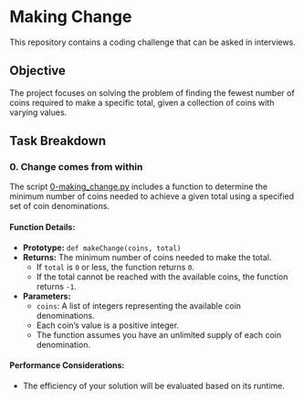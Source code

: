 

# Making Change

This repository contains a coding challenge that can be asked in interviews.

## Objective

The project focuses on solving the problem of finding the fewest number of coins required to make a specific total, given a collection of coins with varying values.

## Task Breakdown

### 0. **Change comes from within**

The script [0-making_change.py](0-making_change.py) includes a function to determine the minimum number of coins needed to achieve a given total using a specified set of coin denominations.

#### Function Details:
- **Prototype:** `def makeChange(coins, total)`
- **Returns:** The minimum number of coins needed to make the total.
  - If `total` is `0` or less, the function returns `0`.
  - If the total cannot be reached with the available coins, the function returns `-1`.
- **Parameters:**
  - `coins`: A list of integers representing the available coin denominations.
  - Each coin’s value is a positive integer.
  - The function assumes you have an unlimited supply of each coin denomination.

#### Performance Considerations:
- The efficiency of your solution will be evaluated based on its runtime.


